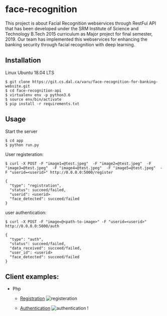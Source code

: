 # face-recognition
This project is about Facial Recognition webservices through RestFul API that has been developed under the SRM Institute of Science and Technology B.Tech 2015 curriculum as Major project for final semester, 2019. Our team has implemented this webservices for enhancing the banking security through facial recognition with deep learning.

## Installation
Linux Ubuntu 18.04 LTS
```
$ git clone https://git.cs.dal.ca/varu/face-recognition-for-banking-website.git
$ cd face-recognition-api
$ virtualenv env -p python3.6
$ source env/bin/activate
$ pip install -r requirements.txt
```

## Usage
Start the server
```
$ cd app
$ python run.py
```

User registeration:
```
$ curl -X POST -F "image1=@test.jpeg"  -F "image2=@test.jpeg"  -F "image3=@test.jpeg"  -F "image4=@test.jpeg"  -F "image5=@test.jpeg"  -F "userid=<userid>" http://0.0.0.0:5000/register

{
  "type": "registration",
  "status": succeed/failed,
  "userid": <userid>
  "face_detected": succeed/failed
}
```

user authentication:
```
$ curl -X POST -F "image=@<path-to-image>" -F "userid=<userid>" http://0.0.0.0:5000/auth

{
  "type": "auth",
  "status": succeed/failed, 
  "data_received": succeed/failed, 
  "user_id": <userid>
  "face_detected": succeed/failed
}
```

## Client examples: 
- Php
  - [Registration](https://github.com/10zinten/face-recognition-api/blob/master/examples/php/register.php)
    ![registeration](https://github.com/10zinten/face-recognition-api/blob/master/examples/php/imgs/api_register.png)
    
  - [Authentication](https://github.com/10zinten/face-recognition-api/blob/master/examples/php/auth.php)
    ![authentication](https://github.com/10zinten/face-recognition-api/blob/master/examples/php/imgs/api_auth.png)
    !
